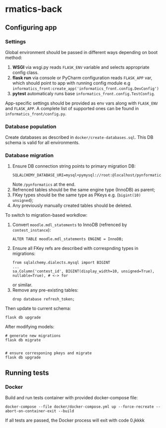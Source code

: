 # rmatics-back

## Configuring app

### Settings

Global environment should be passed in different ways depending on boot method:

1. **WSGI** via wsgi.py reads `FLASK_ENV` variable and selects appropriate config class.
2. **flask run** via console or PyCharm configuration reads `FLASK_APP` var, which should point to app with running config module e.g `informatics_front:create_app('informatics_front.config.DevConfig')`  
3. **pytest** automaticaly runs base `informatics_front.config.TestConfig`.

App-specific settings should be provided as env vars along with `FLASK_ENV` and `FLASK_APP`. A complete list of supported ones can be found in `informatics_front/config.py`. 

### Database population 

Create databases as described in `docker/create-databases.sql`. This DB schema is valid for all environments.

### Database migration

1. Ensure DB connection string points to primary migration DB:
    ```
    SQLALCHEMY_DATABASE_URI=mysql+pymysql://root:@localhost/pynformatics
    ```
    Note `/pynformatics` at the end.
2. Refrenced tables should be the same engine type (InnoDB) as parent;
3. FKey types should be the same type as PKeys e.g. (`bigint(10) unsigned`);
4. Any previously manually created tables should be deleted.

To switch to migration-based workdlow:

1. Convert `moodle.mdl_statements` to InnoDB (refrenced by `contest_instance`):
    ```
    ALTER TABLE moodle.mdl_statements ENGINE = InnoDB;
    ```
2. Ensure all FKey refs are described with correspnding types in migrations:
    ```
    from sqlalchemy.dialects.mysql import BIGINT
    ...
    sa.Column('contest_id', BIGINT(display_width=10, unsigned=True), nullable=True), # <-> for
    ```
    or similar.
3. Remove any pre-existing tables:
   ```
   drop database refresh_token;
   ```
   
Then update to current schema:

```
flask db upgrade
```

After modifying models:

```
# generate new migrations
flask db migrate


# ensure corresponing pkeys and migrate
flask db upgrade
```

## Running tests

### Docker

Build and run tests container with provided docker-compose file:

```jk
docker-compose --file docker/docker-compose.yml up --force-recreate --abort-on-container-exit --build
```

If all tests are passed, the Docker process will exit with code 0.jkkkk